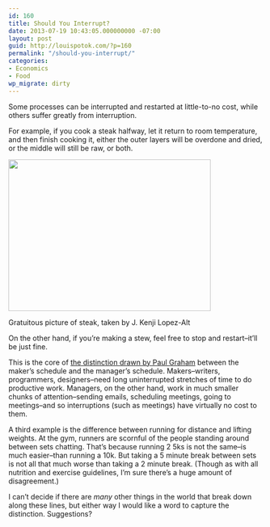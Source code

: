 ```yaml
---
id: 160
title: Should You Interrupt?
date: 2013-07-19 10:43:05.000000000 -07:00
layout: post
guid: http://louispotok.com/?p=160
permalink: "/should-you-interrupt/"
categories:
- Economics
- Food
wp_migrate: dirty
---
```

Some processes can be interrupted and restarted at little-to-no cost, while others suffer greatly from interruption.

For example, if you cook a steak halfway, let it return to room temperature, and then finish cooking it, either the outer layers will be overdone and dried, or the middle will still be raw, or both.

<div style="width: 410px" class="wp-caption alignnone">
  <a href="http://www.seriouseats.com/2013/06/the-food-lab-7-old-wives-tales-about-cooking-steak.html"><img loading="lazy" class=" " alt="" src="http://www.seriouseats.com/images/20110516-cowboy-steak-5.jpg" width="400" height="300" /></a>
  
  <p class="wp-caption-text">
    Gratuitous picture of steak, taken by J. Kenji Lopez-Alt
  </p>
</div>

On the other hand, if you&#8217;re making a stew, feel free to stop and restart&#8211;it&#8217;ll be just fine.

This is the core of <a href="http://www.paulgraham.com/makersschedule.html" target="_blank">the distinction drawn by Paul Graham</a> between the maker&#8217;s schedule and the manager&#8217;s schedule. Makers&#8211;writers, programmers, designers&#8211;need long uninterrupted stretches of time to do productive work. Managers, on the other hand, work in much smaller chunks of attention&#8211;sending emails, scheduling meetings, going to meetings&#8211;and so interruptions (such as meetings) have virtually no cost to them.

A third example is the difference between running for distance and lifting weights. At the gym, runners are scornful of the people standing around between sets chatting. That&#8217;s because running 2 5ks is not the same&#8211;is much easier&#8211;than running a 10k. But taking a 5 minute break between sets is not all that much worse than taking a 2 minute break. (Though as with all nutrition and exercise guidelines, I&#8217;m sure there&#8217;s a huge amount of disagreement.)

I can&#8217;t decide if there are _many_ other things in the world that break down along these lines, but either way I would like a word to capture the distinction. Suggestions?